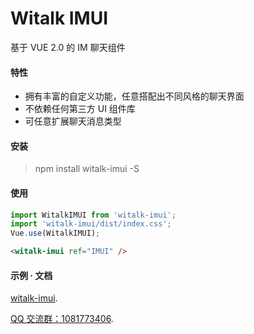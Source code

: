 # Witalk IMUI

基于 VUE 2.0 的 IM 聊天组件

#### 特性

- 拥有丰富的自定义功能，任意搭配出不同风格的聊天界面
- 不依赖任何第三方 UI 组件库
- 可任意扩展聊天消息类型

#### 安装

> npm install witalk-imui -S

#### 使用

```javascript
import WitalkIMUI from 'witalk-imui';
import 'witalk-imui/dist/index.css';
Vue.use(WitalkIMUI);
```

```html
<witalk-imui ref="IMUI" />
```

#### 示例 · 文档

[witalk-imui](http://june000.gitee.io/witalk-im).

[QQ 交流群：1081773406](https://qm.qq.com/cgi-bin/qm/qr?k=MzwO4MT20zYQEXP8gq-GbjSJFA0qK15_&jump_from=webapi).
